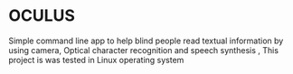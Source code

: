 # OCULUS
Simple command line app to help blind people read textual information by using camera, Optical character recognition and speech synthesis , This project is was tested in Linux operating system
